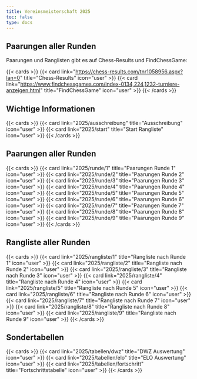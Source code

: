 ```yaml
---
title: Vereinsmeisterschaft 2025
toc: false
type: docs
---
```


## Paarungen aller Runden

Paarungen und Ranglisten gibt es auf Chess-Results und FindChessGame:

{{< cards >}}
{{< card link="https://chess-results.com/tnr1058956.aspx?lan=0" title="Chess-Results" icon="user" >}}
{{< card link="https://www.findchessgames.com/index-0134,224,1232-turniere-anzeigen.html" title="FindChessGame" icon="user" >}}
{{< /cards >}}

## Wichtige Informationen

{{< cards >}}
{{< card link="2025/ausschreibung" title="Ausschreibung" icon="user" >}}
{{< card link="2025/start" title="Start Rangliste" icon="user" >}}
{{< /cards >}}

## Paarungen aller Runden

{{< cards >}}
{{< card link="2025/runde/1" title="Paarungen Runde 1" icon="user" >}}
{{< card link="2025/runde/2" title="Paarungen Runde 2" icon="user" >}}
{{< card link="2025/runde/3" title="Paarungen Runde 3" icon="user" >}}
{{< card link="2025/runde/4" title="Paarungen Runde 4" icon="user" >}}
{{< card link="2025/runde/5" title="Paarungen Runde 5" icon="user" >}}
{{< card link="2025/runde/6" title="Paarungen Runde 6" icon="user" >}}
{{< card link="2025/runde/7" title="Paarungen Runde 7" icon="user" >}}
{{< card link="2025/runde/8" title="Paarungen Runde 8" icon="user" >}}
{{< card link="2025/runde/9" title="Paarungen Runde 9" icon="user" >}}
{{< /cards >}}

## Rangliste aller Runden

{{< cards >}}
{{< card link="2025/rangliste/1" title="Rangliste nach Runde 1" icon="user" >}}
{{< card link="2025/rangliste/2" title="Rangliste nach Runde 2" icon="user" >}}
{{< card link="2025/rangliste/3" title="Rangliste nach Runde 3" icon="user" >}}
{{< card link="2025/rangliste/4" title="Rangliste nach Runde 4" icon="user" >}}
{{< card link="2025/rangliste/5" title="Rangliste nach Runde 5" icon="user" >}}
{{< card link="2025/rangliste/6" title="Rangliste nach Runde 6" icon="user" >}}
{{< card link="2025/rangliste/7" title="Rangliste nach Runde 7" icon="user" >}}
{{< card link="2025/rangliste/8" title="Rangliste nach Runde 8" icon="user" >}}
{{< card link="2025/rangliste/9" title="Rangliste nach Runde 9" icon="user" >}}
{{< /cards >}}

## Sondertabellen

{{< cards >}}
{{< card link="2025/tabellen/dwz" title="DWZ Auswertung" icon="user" >}}
{{< card link="2025/tabellen/elo" title="ELO Auswertung" icon="user" >}}
{{< card link="2025/tabellen/fortschritt" title="Fortschrittstabelle" icon="user" >}}
{{< /cards >}}
